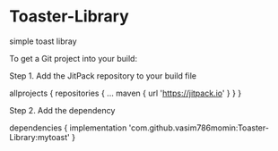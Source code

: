 # Toaster-Library
simple toast libray


To get a Git project into your build:

Step 1. Add the JitPack repository to your build file

allprojects {
		repositories {
			...
			maven { url 'https://jitpack.io' }
		}
	}
  
  Step 2. Add the dependency
  
  dependencies {
	        implementation 'com.github.vasim786momin:Toaster-Library:mytoast'
	}
